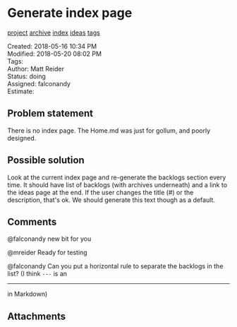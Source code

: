 # Generate index page

[project](../agilemarkdown-project.md) [archive](archive.md) [index](../index.md) [ideas](../ideas.md) [tags](../tags.md)

Created: 2018-05-16 10:34 PM  
Modified: 2018-05-20 08:02 PM  
Tags:   
Author: Matt Reider  
Status: doing  
Assigned: falconandy  
Estimate:   

## Problem statement

There is no index page. The Home.md was just for gollum, and poorly designed.

## Possible solution

Look at the current index page and re-generate the backlogs section every time. It should have list of backlogs (with archives underneath) and a link to the ideas page at the end. If the user changes the title (#) or the description, that's ok. We should generate this text though as a default.

## Comments

 @falconandy new bit for you

 @mreider Ready for testing

 @falconandy Can you put a horizontal rule to separate the backlogs in the list? (I think `---` is an <hr> in Markdown)

## Attachments

